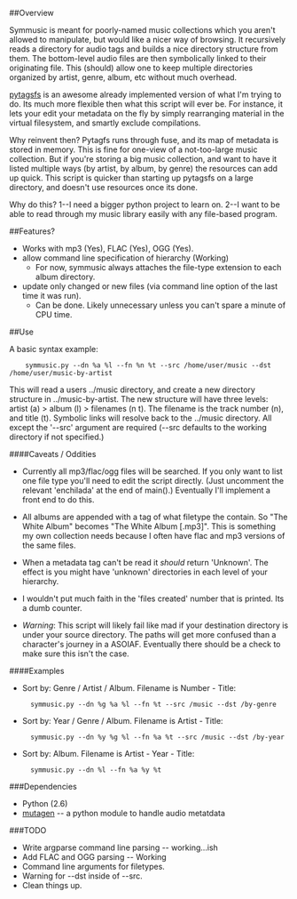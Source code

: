 ##Overview

Symmusic is meant for poorly-named music collections which you aren't allowed to manipulate, but would like a nicer way of browsing. It recursively reads a directory for audio tags and builds a nice directory structure from them. The bottom-level audio files are then symbolically linked to their originating file. This (should) allow one to keep multiple directories organized by artist, genre, album, etc without much overhead.   

[pytagsfs][] is an awesome already implemented version of what I'm trying to do. Its much more flexible then what this script will ever be. For instance, it lets your edit your metadata on the fly by simply rearranging material in the virtual filesystem, and smartly exclude compilations.

Why reinvent then? Pytagfs runs through fuse, and its map of metadata is stored in memory. This is fine for one-view of a not-too-large music collection. But if you're storing a big music collection, and want to have it listed multiple ways (by artist, by album, by genre) the resources can add up quick. This script is quicker than starting up pytagsfs on a large directory, and doesn't use resources once its done. 

Why do this? 1--I need a bigger python project to learn on. 2--I want to be able to read through my music library easily with any file-based program. 

##Features?

* Works with mp3 (Yes), FLAC (Yes), OGG (Yes). 
* allow command line specification of hierarchy  (Working)
	- For now, symmusic always attaches the file-type extension to each album directory.
* update only changed or new files (via command line option of the last time it was run). 
	- Can be done. Likely unnecessary unless you can't spare a minute of CPU time.

##Use

A basic syntax example:

		symmusic.py --dn %a %l --fn %n %t --src /home/user/music --dst /home/user/music-by-artist

This will read a users ../music directory, and create a new directory structure in ../music-by-artist. The new structure will have three levels: artist (a) > album (l) > filenames (n t). The filename is the track number (n), and title (t). Symbolic links will resolve back to the ../music directory. All except the '--src' argument are required (--src defaults to the working directory if not specified.)

####Caveats / Oddities

* Currently all mp3/flac/ogg files will be searched. If you only want to list one file type you'll need to edit the script directly. (Just uncomment the relevant 'enchilada' at the end of main().) Eventually I'll implement a front end to do this.

* All albums are appended with a tag of what filetype the contain. So "The White Album" becomes "The White Album [.mp3]". This is something my own collection needs because I often have flac and mp3 versions of the same files. 

* When a metadata tag can't be read it *should* return 'Unknown'. The effect is you might have 'unknown' directories in each level of your hierarchy. 

* I wouldn't put much faith in the 'files created' number that is printed. Its a dumb counter. 

 * *Warning*: This script will likely fail like mad if your destination directory is under your source directory. The paths will get more confused than a character's journey in a ASOIAF. Eventually there should be a check to make sure this isn't the case.


####Examples

* Sort by: Genre / Artist / Album. Filename is Number - Title:

		symmusic.py --dn %g %a %l --fn %t --src /music --dst /by-genre

* Sort by: Year / Genre / Album. Filename is Artist - Title:

		symmusic.py --dn %y %g %l --fn %a %t --src /music --dst /by-year

* Sort by: Album. Filename is Artist - Year - Title:

		symmusic.py --dn %l --fn %a %y %t


###Dependencies

* Python (2.6)
* [mutagen][] -- a python module to handle audio metatdata

###TODO

* Write argparse command line parsing -- working...ish
* Add FLAC and OGG parsing -- Working
* Command line arguments for filetypes.
* Warning for --dst inside of --src.
* Clean things up.

[pytagsfs]: http://www.pytagsfs.org/
[mutagen]: http://code.google.com/p/mutagen/
[unidecode]: http://pypi.python.org/pypi/Unidecode/ 

